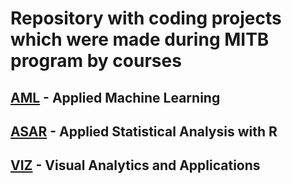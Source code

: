 # Repository with coding projects which were made during MITB program by courses
[id1]: https://github.com/AntonVdovenko/MITB/tree/master/AML
[id2]: https://github.com/AntonVdovenko/MITB/tree/master/ASAR
[id3]: https://github.com/AntonVdovenko/MITB/tree/master/VIZ
## [AML][id1] - Applied Machine Learning
## [ASAR][id2] - Applied Statistical Analysis with R
## [VIZ][id3] - Visual Analytics and Applications